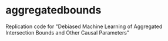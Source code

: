 # aggregatedbounds
Replication code for "Debiased Machine Learning of Aggregated Intersection Bounds and Other Causal Parameters"
